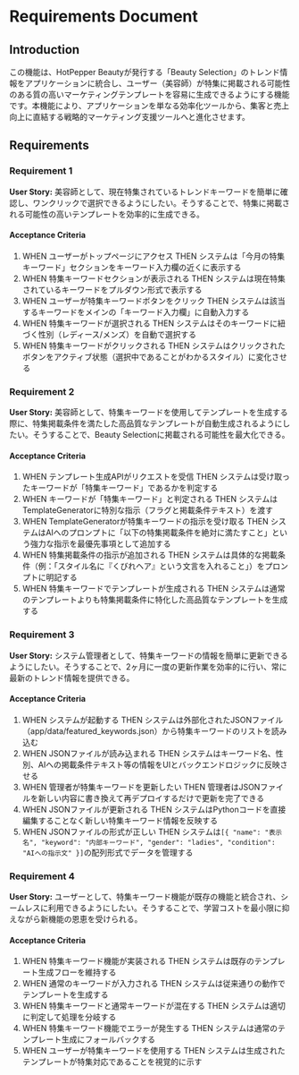 # Requirements Document

## Introduction

この機能は、HotPepper Beautyが発行する「Beauty Selection」のトレンド情報をアプリケーションに統合し、ユーザー（美容師）が特集に掲載される可能性のある質の高いマーケティングテンプレートを容易に生成できるようにする機能です。本機能により、アプリケーションを単なる効率化ツールから、集客と売上向上に直結する戦略的マーケティング支援ツールへと進化させます。

## Requirements

### Requirement 1

**User Story:** 美容師として、現在特集されているトレンドキーワードを簡単に確認し、ワンクリックで選択できるようにしたい。そうすることで、特集に掲載される可能性の高いテンプレートを効率的に生成できる。

#### Acceptance Criteria

1. WHEN ユーザーがトップページにアクセス THEN システムは「今月の特集キーワード」セクションをキーワード入力欄の近くに表示する
2. WHEN 特集キーワードセクションが表示される THEN システムは現在特集されているキーワードをプルダウン形式で表示する
3. WHEN ユーザーが特集キーワードボタンをクリック THEN システムは該当するキーワードをメインの「キーワード入力欄」に自動入力する
4. WHEN 特集キーワードが選択される THEN システムはそのキーワードに紐づく性別（レディース/メンズ）を自動で選択する
5. WHEN 特集キーワードがクリックされる THEN システムはクリックされたボタンをアクティブ状態（選択中であることがわかるスタイル）に変化させる

### Requirement 2

**User Story:** 美容師として、特集キーワードを使用してテンプレートを生成する際に、特集掲載条件を満たした高品質なテンプレートが自動生成されるようにしたい。そうすることで、Beauty Selectionに掲載される可能性を最大化できる。

#### Acceptance Criteria

1. WHEN テンプレート生成APIがリクエストを受信 THEN システムは受け取ったキーワードが「特集キーワード」であるかを判定する
2. WHEN キーワードが「特集キーワード」と判定される THEN システムはTemplateGeneratorに特別な指示（フラグと掲載条件テキスト）を渡す
3. WHEN TemplateGeneratorが特集キーワードの指示を受け取る THEN システムはAIへのプロンプトに「以下の特集掲載条件を絶対に満たすこと」という強力な指示を最優先事項として追加する
4. WHEN 特集掲載条件の指示が追加される THEN システムは具体的な掲載条件（例：「スタイル名に『くびれヘア』という文言を入れること」）をプロンプトに明記する
5. WHEN 特集キーワードでテンプレートが生成される THEN システムは通常のテンプレートよりも特集掲載条件に特化した高品質なテンプレートを生成する

### Requirement 3

**User Story:** システム管理者として、特集キーワードの情報を簡単に更新できるようにしたい。そうすることで、2ヶ月に一度の更新作業を効率的に行い、常に最新のトレンド情報を提供できる。

#### Acceptance Criteria

1. WHEN システムが起動する THEN システムは外部化されたJSONファイル（app/data/featured_keywords.json）から特集キーワードのリストを読み込む
2. WHEN JSONファイルが読み込まれる THEN システムはキーワード名、性別、AIへの掲載条件テキスト等の情報をUIとバックエンドロジックに反映させる
3. WHEN 管理者が特集キーワードを更新したい THEN 管理者はJSONファイルを新しい内容に書き換えて再デプロイするだけで更新を完了できる
4. WHEN JSONファイルが更新される THEN システムはPythonコードを直接編集することなく新しい特集キーワード情報を反映する
5. WHEN JSONファイルの形式が正しい THEN システムは`[{ "name": "表示名", "keyword": "内部キーワード", "gender": "ladies", "condition": "AIへの指示文" }]`の配列形式でデータを管理する

### Requirement 4

**User Story:** ユーザーとして、特集キーワード機能が既存の機能と統合され、シームレスに利用できるようにしたい。そうすることで、学習コストを最小限に抑えながら新機能の恩恵を受けられる。

#### Acceptance Criteria

1. WHEN 特集キーワード機能が実装される THEN システムは既存のテンプレート生成フローを維持する
2. WHEN 通常のキーワードが入力される THEN システムは従来通りの動作でテンプレートを生成する
3. WHEN 特集キーワードと通常キーワードが混在する THEN システムは適切に判定して処理を分岐する
4. WHEN 特集キーワード機能でエラーが発生する THEN システムは通常のテンプレート生成にフォールバックする
5. WHEN ユーザーが特集キーワードを使用する THEN システムは生成されたテンプレートが特集対応であることを視覚的に示す